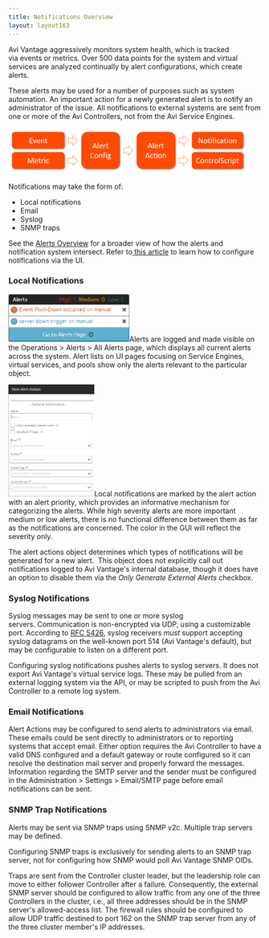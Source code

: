 ```yaml
---
title: Notifications Overview
layout: layout163
---
```

Avi Vantage aggressively monitors system health, which is tracked via events or metrics. Over 500 data points for the system and virtual services are analyzed continually by alert configurations, which create alerts.

These alerts may be used for a number of purposes such as system automation. An important action for a newly generated alert is to notify an administrator of the issue. All notifications to external systems are sent from one or more of the Avi Controllers, not from the Avi Service Engines.

<img class="wp-image-7353 alignnone" src="img/Alert-Workflow.png" alt="Alert Workflow" width="476" height="92">

Notifications may take the form of:

* Local notifications
* Email
* Syslog
* SNMP traps 

See the <a href="{% vpath %}/alerts-overview/">Alerts Overview</a> for a broader view of how the alerts and notification system intersect. Refer to<a href="{% vpath %}/architectural-overview/operations/notifications/"> this article</a> to learn how to configure notifications via the UI.

### Local Notifications

<a href="img/AlertPopup.png"><img class="wp-image-7346 alignleft" src="img/AlertPopup.png" alt="AlertPopup" width="241" height="95"></a>Alerts are logged and made visible on the Operations > Alerts > All Alerts page, which displays all current alerts across the system. Alert lists on UI pages focusing on Service Engines, virtual services, and pools show only the alerts relevant to the particular object.

<a href="img/AlertConfigNew-1.png"><img class="wp-image-4997 alignright" src="img/AlertConfigNew-1.png" alt="AlertConfigNew" width="171" height="223"></a>Local notifications are marked by the alert action with an alert priority, which provides an informative mechanism for categorizing the alerts. While high severity alerts are more important medium or low alerts, there is no functional difference between them as far as the notifications are concerned. The color in the GUI will reflect the severity only.

The alert actions object determines which types of notifications will be generated for a new alert.  This object does not explicitly call out notifications logged to Avi Vantage's internal database, though it does have an option to disable them via the *Only Generate External Alerts* checkbox.

### Syslog Notifications

Syslog messages may be sent to one or more syslog servers. Communication is non-encrypted via UDP, using a customizable port. According to <a href="https://tools.ietf.org/html/rfc5426">RFC 5426</a>, syslog receivers *must* support accepting syslog datagrams on the well-known port 514 (Avi Vantage's default), but may be configurable to listen on a different port.

Configuring syslog notifications pushes alerts to syslog servers. It does not export Avi Vantage's virtual service logs. These may be pulled from an external logging system via the API, or may be scripted to push from the Avi Controller to a remote log system.

### Email Notifications

Alert Actions may be configured to send alerts to administrators via email. These emails could be sent directly to administrators or to reporting systems that accept email. Either option requires the Avi Controller to have a valid DNS configured and a default gateway or route configured so it can resolve the destination mail server and properly forward the messages. Information regarding the SMTP server and the sender must be configured in the Administration > Settings > Email/SMTP page before email notifications can be sent.

### SNMP Trap Notifications

Alerts may be sent via SNMP traps using SNMP v2c. Multiple trap servers may be defined.

Configuring SNMP traps is exclusively for sending alerts to an SNMP trap server, not for configuring how SNMP would poll Avi Vantage SNMP OIDs.

Traps are sent from the Controller cluster leader, but the leadership role can move to either follower Controller after a failure. Consequently, the external SNMP server should be configured to allow traffic from any one of the three Controllers in the cluster, i.e., all three addresses should be in the SNMP server's allowed-access list. The firewall rules should be configured to allow UDP traffic destined to port 162 on the SNMP trap server from any of the three cluster member's IP addresses.

 
